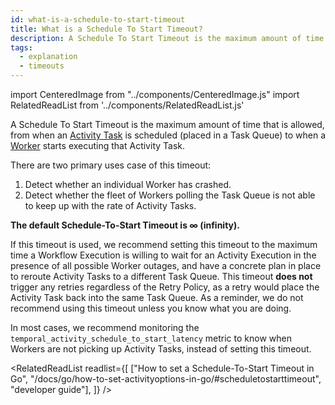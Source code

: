 ```yaml
---
id: what-is-a-schedule-to-start-timeout
title: What is a Schedule To Start Timeout?
description: A Schedule To Start Timeout is the maximum amount of time that is allowed, from when an Activity Task is scheduled to when a Worker starts executing the Activity Task.
tags:
  - explanation
  - timeouts
---
```


import CenteredImage from "../components/CenteredImage.js"
import RelatedReadList from '../components/RelatedReadList.js'

A Schedule To Start Timeout is the maximum amount of time that is allowed, from when an [Activity Task](/docs/content/what-is-an-activity-task) is scheduled (placed in a Task Queue) to when a [Worker](/docs/content/what-is-a-worker) starts executing that Activity Task.

<CenteredImage
imagePath="/diagrams/schedule-to-start-timeout.svg"
imageSize="50"
title="Schedule-To-Start Timeout period"
/>

There are two primary uses case of this timeout:

1. Detect whether an individual Worker has crashed.
2. Detect whether the fleet of Workers polling the Task Queue is not able to keep up with the rate of Activity Tasks.

**The default Schedule-To-Start Timeout is ∞ (infinity).**

If this timeout is used, we recommend setting this timeout to the maximum time a Workflow Execution is willing to wait for an Activity Execution in the presence of all possible Worker outages, and have a concrete plan in place to reroute Activity Tasks to a different Task Queue.
This timeout **does not** trigger any retries regardless of the Retry Policy, as a retry would place the Activity Task back into the same Task Queue.
As a reminder, we do not recommend using this timeout unless you know what you are doing.

In most cases, we recommend monitoring the `temporal_activity_schedule_to_start_latency` metric to know when Workers are not picking up Activity Tasks, instead of setting this timeout.

<RelatedReadList
readlist={[
["How to set a Schedule-To-Start Timeout in Go", "/docs/go/how-to-set-activityoptions-in-go/#scheduletostarttimeout", "developer guide"],
]}
/>
